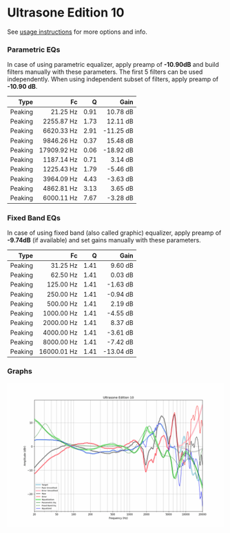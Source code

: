 # Ultrasone Edition 10
See [usage instructions](https://github.com/jaakkopasanen/AutoEq#usage) for more options and info.

### Parametric EQs
In case of using parametric equalizer, apply preamp of **-10.90dB** and build filters manually
with these parameters. The first 5 filters can be used independently.
When using independent subset of filters, apply preamp of **-10.90 dB**.

| Type    | Fc          |    Q | Gain      |
|--------:|------------:|-----:|----------:|
| Peaking | 21.25 Hz    | 0.91 | 10.78 dB  |
| Peaking | 2255.87 Hz  | 1.73 | 12.11 dB  |
| Peaking | 6620.33 Hz  | 2.91 | -11.25 dB |
| Peaking | 9846.26 Hz  | 0.37 | 15.48 dB  |
| Peaking | 17909.92 Hz | 0.06 | -18.92 dB |
| Peaking | 1187.14 Hz  | 0.71 | 3.14 dB   |
| Peaking | 1225.43 Hz  | 1.79 | -5.46 dB  |
| Peaking | 3964.09 Hz  | 4.43 | -3.63 dB  |
| Peaking | 4862.81 Hz  | 3.13 | 3.65 dB   |
| Peaking | 6000.11 Hz  | 7.67 | -3.28 dB  |

### Fixed Band EQs
In case of using fixed band (also called graphic) equalizer, apply preamp of **-9.74dB**
(if available) and set gains manually with these parameters.

| Type    | Fc          |    Q | Gain      |
|--------:|------------:|-----:|----------:|
| Peaking | 31.25 Hz    | 1.41 | 9.60 dB   |
| Peaking | 62.50 Hz    | 1.41 | 0.03 dB   |
| Peaking | 125.00 Hz   | 1.41 | -1.63 dB  |
| Peaking | 250.00 Hz   | 1.41 | -0.94 dB  |
| Peaking | 500.00 Hz   | 1.41 | 2.19 dB   |
| Peaking | 1000.00 Hz  | 1.41 | -4.55 dB  |
| Peaking | 2000.00 Hz  | 1.41 | 8.37 dB   |
| Peaking | 4000.00 Hz  | 1.41 | -3.61 dB  |
| Peaking | 8000.00 Hz  | 1.41 | -7.42 dB  |
| Peaking | 16000.01 Hz | 1.41 | -13.04 dB |

### Graphs
![](./Ultrasone%20Edition%2010.png)